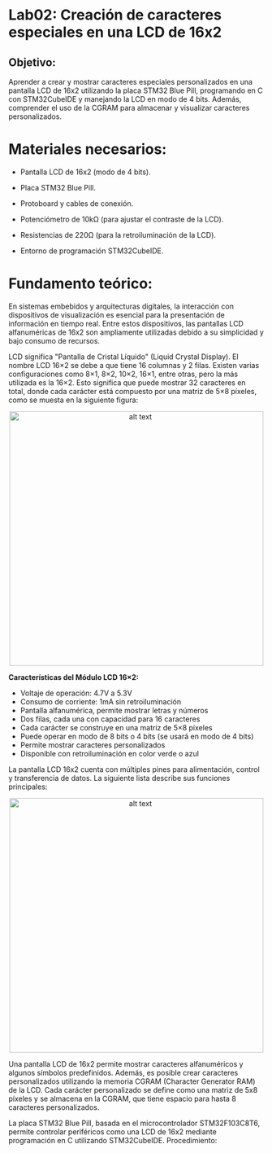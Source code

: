 # Lab02: Creación de caracteres especiales en una LCD de 16x2 

## Objetivo:

Aprender a crear y mostrar caracteres especiales personalizados en una pantalla LCD de 16x2 utilizando la placa STM32 Blue Pill, programando en C con STM32CubeIDE y manejando la LCD en modo de 4 bits. Además, comprender el uso de la CGRAM para almacenar y visualizar caracteres personalizados.

# Materiales necesarios:

* Pantalla LCD de 16x2 (modo de 4 bits).

* Placa STM32 Blue Pill.

* Protoboard y cables de conexión.

* Potenciómetro de 10kΩ (para ajustar el contraste de la LCD).

* Resistencias de 220Ω (para la retroiluminación de la LCD).

* Entorno de programación STM32CubeIDE.

# Fundamento teórico:

En sistemas embebidos y arquitecturas digitales, la interacción con dispositivos de visualización es esencial para la presentación de información en tiempo real. Entre estos dispositivos, las pantallas LCD alfanuméricas de 16x2 son ampliamente utilizadas debido a su simplicidad y bajo consumo de recursos.

LCD significa "Pantalla de Cristal Líquido" (Liquid Crystal Display). El nombre LCD 16×2 se debe a que tiene 16 columnas y 2 filas. Existen varias configuraciones como 8×1, 8×2, 10×2, 16×1, entre otras, pero la más utilizada es la 16×2. Esto significa que puede mostrar 32 caracteres en total, donde cada carácter está compuesto por una matriz de 5×8 píxeles, como se muesta en la siguiente figura:

<p align="center">
 <img src="/pics/lab04/LCD16x2_diag.png" alt="alt text" width=500 >
</p>

**Características del Módulo LCD 16×2:**

* Voltaje de operación: 4.7V a 5.3V
* Consumo de corriente: 1mA sin retroiluminación
* Pantalla alfanumérica, permite mostrar letras y números
* Dos filas, cada una con capacidad para 16 caracteres
* Cada carácter se construye en una matriz de 5×8 píxeles
* Puede operar en modo de 8 bits o 4 bits (se usará en modo de 4 bits)
* Permite mostrar caracteres personalizados
* Disponible con retroiluminación en color verde o azul


La pantalla LCD 16x2 cuenta con múltiples pines para alimentación, control y transferencia de datos. La siguiente lista describe sus funciones principales:

<p align="center">
 <img src="/figs/lab02/LCD16x2.png" alt="alt text" width=500 >
</p>


Una pantalla LCD de 16x2 permite mostrar caracteres alfanuméricos y algunos símbolos predefinidos. Además, es posible crear caracteres personalizados utilizando la memoria CGRAM (Character Generator RAM) de la LCD. Cada carácter personalizado se define como una matriz de 5x8 píxeles y se almacena en la CGRAM, que tiene espacio para hasta 8 caracteres personalizados.

La placa STM32 Blue Pill, basada en el microcontrolador STM32F103C8T6, permite controlar periféricos como una LCD de 16x2 mediante programación en C utilizando STM32CubeIDE.
Procedimiento:
